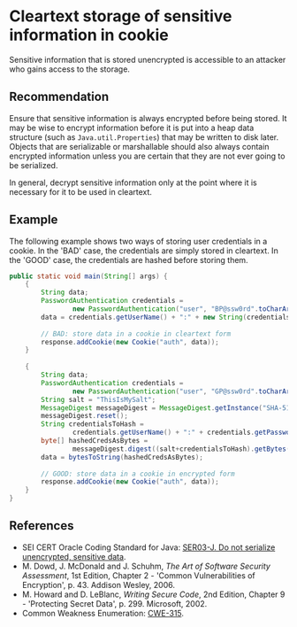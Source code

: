 # Cleartext storage of sensitive information in cookie
Sensitive information that is stored unencrypted is accessible to an attacker who gains access to the storage.


## Recommendation
Ensure that sensitive information is always encrypted before being stored. It may be wise to encrypt information before it is put into a heap data structure (such as `Java.util.Properties`) that may be written to disk later. Objects that are serializable or marshallable should also always contain encrypted information unless you are certain that they are not ever going to be serialized.

In general, decrypt sensitive information only at the point where it is necessary for it to be used in cleartext.


## Example
The following example shows two ways of storing user credentials in a cookie. In the 'BAD' case, the credentials are simply stored in cleartext. In the 'GOOD' case, the credentials are hashed before storing them.


```java
public static void main(String[] args) {
	{
		String data;
		PasswordAuthentication credentials =
				new PasswordAuthentication("user", "BP@ssw0rd".toCharArray());
		data = credentials.getUserName() + ":" + new String(credentials.getPassword());
	
		// BAD: store data in a cookie in cleartext form
		response.addCookie(new Cookie("auth", data));
	}
	
	{
		String data;
		PasswordAuthentication credentials =
				new PasswordAuthentication("user", "GP@ssw0rd".toCharArray());
		String salt = "ThisIsMySalt";
		MessageDigest messageDigest = MessageDigest.getInstance("SHA-512");
		messageDigest.reset();
		String credentialsToHash =
				credentials.getUserName() + ":" + credentials.getPassword();
		byte[] hashedCredsAsBytes =
				messageDigest.digest((salt+credentialsToHash).getBytes("UTF-8"));
		data = bytesToString(hashedCredsAsBytes);
		
		// GOOD: store data in a cookie in encrypted form
		response.addCookie(new Cookie("auth", data));
	}
}

```

## References
* SEI CERT Oracle Coding Standard for Java: [SER03-J. Do not serialize unencrypted, sensitive data](https://wiki.sei.cmu.edu/confluence/display/java/SER03-J.+Do+not+serialize+unencrypted+sensitive+data).
* M. Dowd, J. McDonald and J. Schuhm, *The Art of Software Security Assessment*, 1st Edition, Chapter 2 - 'Common Vulnerabilities of Encryption', p. 43. Addison Wesley, 2006.
* M. Howard and D. LeBlanc, *Writing Secure Code*, 2nd Edition, Chapter 9 - 'Protecting Secret Data', p. 299. Microsoft, 2002.
* Common Weakness Enumeration: [CWE-315](https://cwe.mitre.org/data/definitions/315.html).
